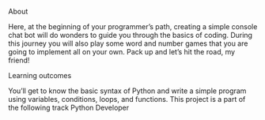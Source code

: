 About

Here, at the beginning of your programmer’s path, creating a simple console chat bot will do wonders to guide you through the basics of coding. During this journey you will also play some word and number games that you are going to implement all on your own. Pack up and let’s hit the road, my friend!

Learning outcomes

You’ll get to know the basic syntax of Python and write a simple program using variables, conditions, loops, and functions.
This project is a part of the following track
Python Developer
